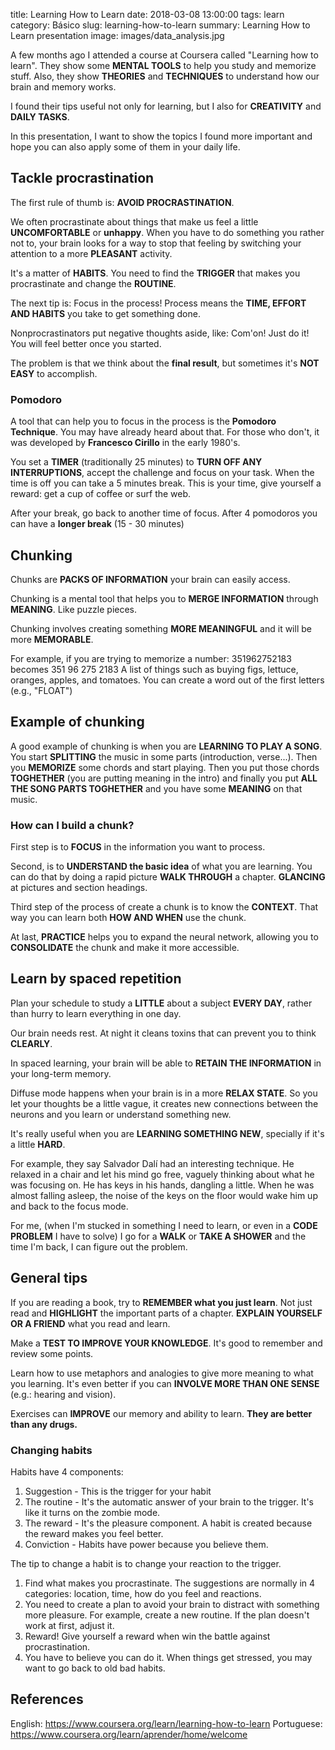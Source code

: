 title: Learning How to Learn
date: 2018-03-08 13:00:00
tags: learn
category: Básico
slug: learning-how-to-learn
summary: Learning How to Learn presentation
image: images/data_analysis.jpg

A few months ago I attended a course at Coursera called "Learning how to learn". They show some **MENTAL TOOLS** to help you study and memorize stuff. Also, they show **THEORIES** and **TECHNIQUES** to understand how our brain and memory works.

I found their tips useful not only for learning, but I also for **CREATIVITY** and **DAILY TASKS**. 

In this presentation, I want to show the topics I found more important and hope you can also apply some of them in your daily life. 

## Tackle procrastination

The first rule of thumb is: **AVOID PROCRASTINATION**.

We often procrastinate about things that make us feel a little **UNCOMFORTABLE** or **unhappy**. When you have to do something you rather not to, your brain looks for a way to stop that feeling by switching your attention to a more **PLEASANT** activity. 

It's a matter of **HABITS**. You need to find the **TRIGGER** that makes you procrastinate and change the **ROUTINE**.

The next tip is: Focus in the process! Process means the **TIME, EFFORT AND HABITS** you take to get something done. 

Nonprocrastinators put negative thoughts aside, like: Com'on! Just do it! You will feel better once you started.

The problem is that we think about the **final result**, but sometimes it's **NOT EASY** to accomplish. 



### Pomodoro

A tool that can help you to focus in the process is the **Pomodoro Technique**. You may have already heard about that. For those who don't, it was developed by **Francesco Cirillo** in the early 1980's.

You set a **TIMER** (traditionally 25 minutes) to **TURN OFF ANY INTERRUPTIONS**, accept the challenge and focus on your task. When the time is off you can take a 5 minutes break. This is your time, give yourself a reward: get a cup of coffee or surf the web.

After your break, go back to another time of focus. After 4 pomodoros you can have a **longer break** (15 - 30 minutes)


## Chunking

Chunks are **PACKS OF INFORMATION** your brain can easily access.

Chunking is a mental tool that helps you to **MERGE INFORMATION** through **MEANING**. Like puzzle pieces.

Chunking involves creating something **MORE MEANINGFUL** and it will be more **MEMORABLE**.

For example, if you are trying to memorize a number:
351962752183 becomes 351 96 275 2183
A list of things such as buying figs, lettuce, oranges, apples, and tomatoes. You can create a word out of the first letters (e.g., "FLOAT")


## Example of chunking
A good example of chunking is when you are **LEARNING TO PLAY A SONG**. You start **SPLITTING** the music in some parts (introduction, verse...). Then you **MEMORIZE** some chords and start playing. Then you put those chords **TOGHETHER** (you are putting meaning in the intro) and finally you put **ALL THE SONG PARTS TOGHETHER** and you have some **MEANING** on that music.


### How can I build a chunk?

First step is to **FOCUS** in the information you want to process.

Second, is to **UNDERSTAND the basic idea** of what you are learning. You can do that by doing a rapid picture **WALK THROUGH** a chapter. **GLANCING** at pictures and section headings.

Third step of the process of create a chunk is to know the **CONTEXT**. That way you can learn both **HOW AND WHEN** use the chunk.

At last, **PRACTICE** helps you to expand the neural network, allowing you to **CONSOLIDATE** the chunk and make it more accessible.


## Learn by spaced repetition

Plan your schedule to study a **LITTLE** about a subject **EVERY DAY**, rather than hurry to learn everything in one day. 

Our brain needs rest. At night it cleans toxins that can prevent you to think **CLEARLY**.

In spaced learning, your brain will be able to **RETAIN THE INFORMATION** in your long-term memory.

Diffuse mode happens when your brain is in a more **RELAX STATE**. So you let your thoughts be a little vague, it creates new connections between the neurons and you learn or understand something new.

It's really useful when you are **LEARNING SOMETHING NEW**, specially if it's a little **HARD**.

For example, they say Salvador Dalí had an interesting technique. He relaxed in a chair and let his mind go free, vaguely thinking about what he was focusing on. He has keys in his hands, dangling a little. When he was almost falling asleep, the noise of the keys on the floor would wake him up and back to the focus mode.

For me, (when I'm stucked in something I need to learn, or even in a **CODE PROBLEM** I have to solve) I go for a **WALK** or **TAKE A SHOWER** and the time I'm back, I can figure out the problem.


## General tips

If you are reading a book, try to **REMEMBER what you just learn**. Not just read and **HIGHLIGHT** the important parts of a chapter. **EXPLAIN YOURSELF OR A FRIEND** what you read and learn.

Make a **TEST TO IMPROVE YOUR KNOWLEDGE**. It's good to remember and review some points.

Learn how to use metaphors and analogies to give more meaning to what you learning. It's even better if you can **INVOLVE MORE THAN ONE SENSE** (e.g.: hearing and vision).

Exercises can **IMPROVE** our memory and ability to learn. **They are better than any drugs.**



### Changing habits

Habits have 4 components:
1. Suggestion - This is the trigger for your habit
2. The routine - It's the automatic answer of your brain to the trigger. It's like it turns on the zombie mode.
3. The reward - It's the pleasure component. A habit is created because the reward makes you feel better.
4. Conviction - Habits have power because you believe them.

The tip to change a habit is to change your reaction to the trigger.
1. Find what makes you procrastinate. The suggestions are normally in 4 categories: location, time, how do you feel and reactions.
2. You need to create a plan to avoid your brain to distract with something more pleasure. For example, create a new routine. If the plan doesn't work at first, adjust it.
3. Reward! Give yourself a reward when win the battle against procrastination.
4. You have to believe you can do it. When things get stressed, you may want to go back to old bad habits.


## References

English: https://www.coursera.org/learn/learning-how-to-learn
Portuguese: https://www.coursera.org/learn/aprender/home/welcome

